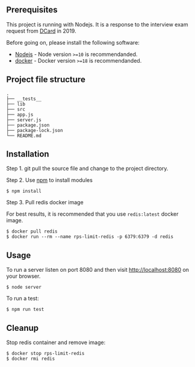## Prerequisites

This project is running with Nodejs. It is a response to the interview exam request from [DCard](https://www.dcard.tw) in 2019.

Before going on, please install the following software:
 
* [Nodejs](https://nodejs.org/en/download/) - Node version `>=10` is recommendanded.
* [docker](https://www.docker.com/) - Docker version `>=18` is recommendanded.

## Project file structure
    .
    ├── __tests__
    ├── lib                                       
    ├── src                                     
    ├── app.js
    ├── server.js                            
    ├── package.json
    ├── package-lock.json
    └── README.md

## Installation

Step 1. git pull the source file and change to the project directory.

Step 2. Use [npm](https://www.npmjs.com/) to install modules

    $ npm install

Step 3. Pull redis docker image

For best results, it is recommended that you use `redis:latest` docker image.

    $ docker pull redis
    $ docker run --rm --name rps-limit-redis -p 6379:6379 -d redis

## Usage

To run a server listen on port 8080 and then visit [http://localhost:8080](http://localhost:8080) on your browser.

    $ node server

To run a test:

    $ npm run test

## Cleanup

Stop redis container and remove image:

    $ docker stop rps-limit-redis
    $ docker rmi redis

